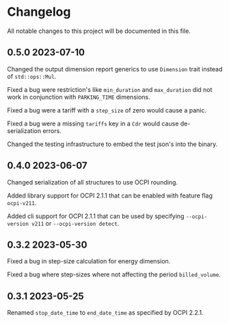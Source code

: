 # Changelog

All notable changes to this project will be documented in this file.

## 0.5.0 2023-07-10

Changed the output dimension report generics to use `Dimension` trait instead of `std::ops::Mul`. 

Fixed a bug were restriction's like `min_duration` and `max_duration` did not work in conjunction with `PARKING_TIME` dimensions.

Fixed a bug were a tariff with a `step_size` of zero would cause a panic.

Fixed a bug were a missing `tariffs` key in a `Cdr` would cause de-serialization errors.

Changed the testing infrastructure to embed the test json's into the binary.

## 0.4.0 2023-06-07

Changed serialization of all structures to use OCPI rounding.

Added library support for OCPI 2.1.1 that can be enabled with feature flag `ocpi-v211`.

Added cli support for OCPI 2.1.1 that can be used by specifying `--ocpi-version v211` or `--ocpi-version detect`.

## 0.3.2 2023-05-30

Fixed a bug in step-size calculation for energy dimension.

Fixed a bug where step-sizes where not affecting the period `billed_volume`.

## 0.3.1 2023-05-25

Renamed `stop_date_time` to `end_date_time` as specified by OCPI 2.2.1.
